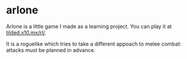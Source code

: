 # arlone
Arlone is a little game I made as a learning project. You can play it at [tilded.x10.mx/rl/](http://tilded.x10.mx/rl/).

It is a roguelike which tries to take a different appoach to melee combat: attacks must be planned in advance.
